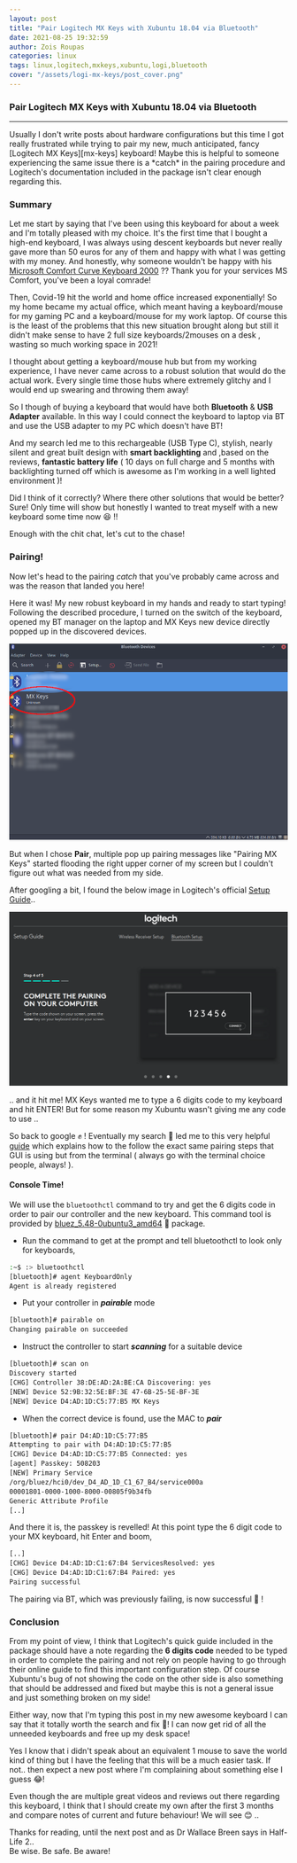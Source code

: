 ```yaml
---
layout: post
title: "Pair Logitech MX Keys with Xubuntu 18.04 via Bluetooth"
date: 2021-08-25 19:32:59
author: Zois Roupas
categories: linux
tags: linux,logitech,mxkeys,xubuntu,logi,bluetooth
cover: "/assets/logi-mx-keys/post_cover.png"
---
```


### Pair Logitech MX Keys with Xubuntu 18.04 via Bluetooth

<hr>
Usually I don't write posts about hardware configurations but this time I got really frustrated while trying to pair my new, much anticipated, fancy [Logitech MX Keys][mx-keys] keyboard!
Maybe this is helpful to someone experiencing the same issue there is a *catch* in the pairing procedure and Logitech's documentation included in the package isn't clear enough regarding this.

### Summary
Let me start by saying that I've been using this keyboard for about a week and I'm totally pleased with my choice. It's the first time that I bought a high-end keyboard, I was always using descent keyboards but never really gave more than 50 euros for any of them and happy with what I was getting with my money.
And honestly, why someone wouldn't be happy with his [Microsoft Comfort Curve Keyboard 2000][microsfot-curve] ?? Thank you for your services MS Comfort, you've been a loyal comrade!

Then, Covid-19 hit the world and home office increased exponentially! So my home became my actual office, which meant having a keyboard/mouse for my gaming PC and a keyboard/mouse for my work laptop. Of course this is the least of the problems that this new situation brought along but still it didn't make sense to have 2 full size keyboards/2mouses on a desk , wasting so much working space in 2021!

I thought about getting a keyboard/mouse hub but from my working experience, I have never came across to a robust solution that would do the actual work. Every single time those hubs where extremely glitchy and I would end up swearing and throwing them away!

So I though of buying a keyboard that would have both **Bluetooth** & **USB Adapter** available. In this way I could connect the keyboard to laptop via BT and use the USB adapter to my PC which doesn't have BT! 

And my search led me to this rechargeable (USB Type C), stylish, nearly silent and great built design with **smart backlighting** and ,based on the reviews, **fantastic battery life** ( 10 days on full charge and 5 months with backlighting turned off which is awesome as I'm working in a well lighted environment )!

Did I think of it correctly? Where there other solutions that would be better? Sure! Only time will show but honestly I wanted to treat myself with a new keyboard some time now 😆 !!

Enough with the chit chat, let's cut to the chase!

### Pairing!

Now let's head to the pairing *catch* that you've probably came across and was the reason that landed you here!

Here it was! My new robust keyboard in my hands and ready to start typing! Following the described procedure, I turned on the switch of the keyboard, opened my BT manager on the laptop and MX Keys new device directly popped up in the discovered devices.

<a href="/assets/logi-mx-keys/bt_devices.png" data-lightbox="bt_devices" >
  <img src="/assets/logi-mx-keys/bt_devices.png" title="bt_devices">
</a>

But when I chose **Pair**,  multiple pop up pairing messages like "Pairing MX Keys" started flooding the right upper corner of my screen but I couldn't figure out what was needed from my side. 

After googling a bit, I found the below image in Logitech's official [Setup Guide][logit-setup]..

<a href="/assets/logi-mx-keys/logi-setup.png" data-lightbox="logi-setup" >
  <img src="/assets/logi-mx-keys/logi-setup.png" title="logi-setup">
</a>

.. and it hit me! MX Keys wanted me to type a 6 digits code to my keyboard and hit ENTER! But for some reason my Xubuntu wasn't giving me any code to use ..

So back to google ✊ ! Eventually my search 🔎 led me to this very helpful [guide][bt-pair-terminal] which explains how to the follow the exact same pairing steps that GUI is using but from the terminal ( always go with the terminal choice people, always! ).

#### Console Time! 
We will use the `bluetoothctl` command to try and get the 6 digits code in order to pair our controller and the new keyboard. This command tool is provided by [bluez_5.48-0ubuntu3_amd64](https://launchpad.net/ubuntu/bionic/+package/bluez) 🐞 package.
 - Run the command to get at the prompt and tell bluetoothctl to look only for keyboards,
```bash
:~$ :> bluetoothctl
[bluetooth]# agent KeyboardOnly
Agent is already registered
```
- Put your controller in **_pairable_** mode
```bash
[bluetooth]# pairable on
Changing pairable on succeeded
```
- Instruct the controller to start ***scanning*** for a suitable device
```bash
[bluetooth]# scan on
Discovery started
[CHG] Controller 38:DE:AD:2A:BE:CA Discovering: yes
[NEW] Device 52:9B:32:5E:BF:3E 47-6B-25-5E-BF-3E
[NEW] Device D4:AD:1D:C5:77:B5 MX Keys
```
- When the correct device is found, use the MAC to ***pair***
```bash
[bluetooth]# pair D4:AD:1D:C5:77:B5
Attempting to pair with D4:AD:1D:C5:77:B5
[CHG] Device D4:AD:1D:C5:77:B5 Connected: yes
[agent] Passkey: 508203
[NEW] Primary Service
/org/bluez/hci0/dev_D4_AD_1D_C1_67_B4/service000a
00001801-0000-1000-8000-00805f9b34fb
Generic Attribute Profile
[..]
```
And there it is, the passkey is revelled! At this point type the 6 digit code to your MX keyboard, hit Enter and boom,
```bash
[..]
[CHG] Device D4:AD:1D:C1:67:B4 ServicesResolved: yes
[CHG] Device D4:AD:1D:C1:67:B4 Paired: yes
Pairing successful
```
The pairing via BT, which was previously failing, is now successful 🎉 !
### Conclusion

From my point of view,  I think that Logitech's quick guide included in the package should have a note regarding the **6 digits code** needed to be typed in order to complete the pairing and not rely on people having to go through their online guide to find this important configuration step.
Of course Xubuntu's bug of not showing the code on the other side is also something that should be addressed and fixed but maybe this is not a general issue and just something broken on my side!

Either way, now that I'm typing this post in my new awesome keyboard I can say that it totally worth the search and fix 🙌! I can now get rid of all the unneeded keyboards and free up my desk space! 

Yes I know that i didn't speak about an equivalent 1 mouse to save the world kind of thing but I have the feeling that this will be a much easier task. If not.. then expect a new post where I'm complaining about something else I guess 😂!

Even though the are multiple great videos and reviews out there regarding this keyboard, I think that I should create my own after the first 3 months and compare notes of current and future behaviour! We will see 😊 ..

Thanks for reading, until the next post and as Dr Wallace Breen says in Half-Life 2.. <br>Be wise. Be safe. Be aware!

[bt-pair-terminal]: https://wiki.archlinux.org/title/Bluetooth_keyboard
[logit-setup]: https://www.logitech.com/en-us/promo/mxsetup/keyboard-setup/bluetooth.html
[mx-keys]: https://www.logitech.com/en-us/products/keyboards/mx-keys-wireless-keyboard.920-009294.html
[microsfot-curve]: https://www.amazon.com/Microsoft-Comfort-Curve-Keyboard-2000/dp/B0009ZBRS0
